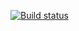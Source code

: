 [![Build status](https://ci.appveyor.com/api/projects/status/ofwlxqai39d998rt/branch/master?svg=true)](https://ci.appveyor.com/project/AlexGeorgiadi/rest/branch/master)
